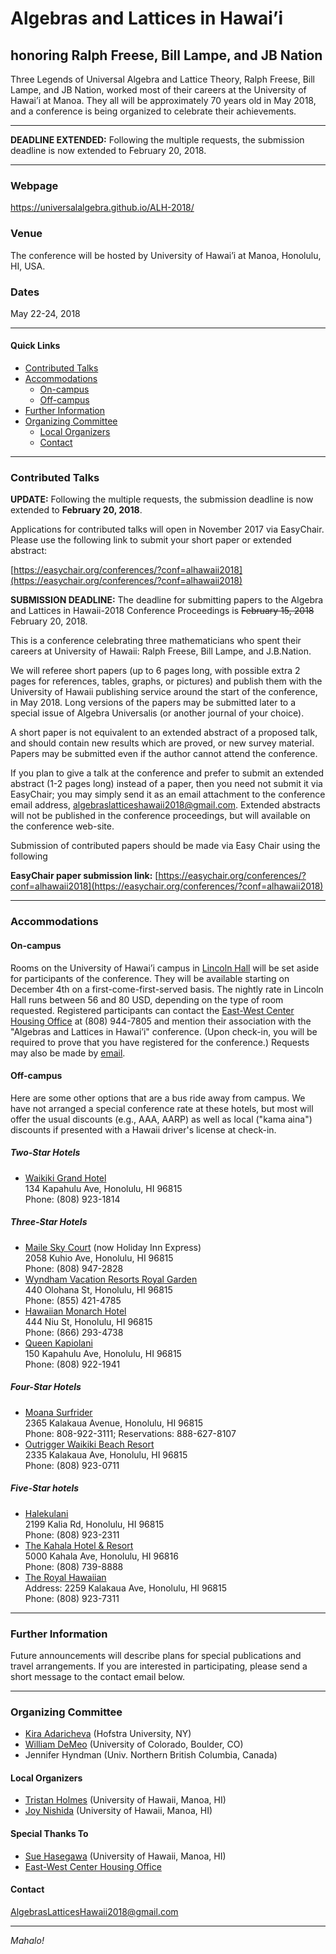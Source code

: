 # Algebras and Lattices in Hawai’i
## honoring Ralph Freese, Bill Lampe, and JB Nation

Three Legends of Universal Algebra and Lattice Theory, Ralph Freese, Bill Lampe, and JB Nation, worked most of their careers at the University of Hawai’i at Manoa. They all will be approximately 70 years old in May 2018, and a conference is being organized to celebrate their achievements.

--- 

**DEADLINE EXTENDED:** Following the multiple requests, the submission deadline is now extended to February 20, 2018.

---

### Webpage

https://universalalgebra.github.io/ALH-2018/

### Venue
The conference will be hosted by University of Hawai’i at Manoa, Honolulu, HI, USA.
 
### Dates  
May 22-24, 2018

---------------------------------------------------------

#### Quick Links
- [Contributed Talks](#contributed-talks)
- [Accommodations](#accommodations)
  - [On-campus](#on-campus)
  - [Off-campus](#off-campus)
- [Further Information](#further-information)
- [Organizing Committee](#organizing-committee)
  - [Local Organizers](#local-organizers)
  - [Contact](#contact)

-------------------------------------------------------------

### Contributed Talks 
**UPDATE:** Following the multiple requests, the submission deadline is now extended to **February 20, 2018**.

Applications for contributed talks will open in November 2017 via EasyChair.  Please use the following link to submit your short paper or extended abstract:

[https://easychair.org/conferences/?conf=alhawaii2018](https://easychair.org/conferences/?conf=alhawaii2018)
 

**SUBMISSION DEADLINE:** The deadline for submitting papers to the Algebra and Lattices in Hawaii-2018 Conference Proceedings is ~~February 15, 2018~~ February 20, 2018. 

This is a conference celebrating three mathematicians who spent their careers at University of Hawaii: Ralph Freese, Bill Lampe, and J.B.Nation.

We will referee short papers (up to 6 pages long, with possible extra 2 pages for references, tables, graphs, or pictures) and publish them with the University of Hawaii publishing service around the start of the conference, in May 2018. Long versions of the papers may be submitted later to a special issue of Algebra Universalis (or another journal of your choice).

A short paper is not equivalent to an extended abstract of a proposed talk, and should contain new results which are proved, or new survey material. Papers may be submitted even if the author cannot attend the conference. 

If you plan to give a talk at the conference and prefer to submit an extended abstract (1-2 pages long) instead of a paper, then you need not submit it via EasyChair; you may simply send it as an email attachment to the conference email address, [algebraslatticeshawaii2018@gmail.com](algebraslatticeshawaii2018@gmail.com). Extended abstracts will not be published in the conference proceedings, but will available on the conference web-site.

Submission of contributed papers should be made via Easy Chair using the following

**EasyChair paper submission link:** [https://easychair.org/conferences/?conf=alhawaii2018](https://easychair.org/conferences/?conf=alhawaii2018)

-----

### Accommodations

#### On-campus
Rooms on the University of Hawai’i campus in [Lincoln Hall](https://www.eastwestcenter.org/about-ewc/housing/housing-facilities/lincoln-hall) will be set aside for participants of the conference.
They will be available starting on December 4th on a first-come-first-served basis.  The nightly rate in Lincoln Hall runs between 56 and 80 USD, depending on the type of room requested.
Registered participants can contact the
[East-West Center Housing Office](https://www.eastwestcenter.org/about-ewc/housing/conference-housing)
at (808) 944-7805 and mention their association with the "Algebras and Lattices in Hawai’i" conference.
(Upon check-in, you will be required to prove that you have registered for the conference.) Requests may also be made by [email](mailto:housing@eastwestcenter.org).

#### Off-campus
Here are some other options that are a bus ride away from campus.
We have not arranged a special conference rate at these hotels, but
most will offer the usual discounts (e.g., AAA, AARP) as well as 
local ("kama aina") discounts if presented with a Hawaii 
driver's license at check-in.

##### Two-Star Hotels
+ [Waikiki Grand Hotel](https://www.castleresorts.com/oahu/waikiki-grand-hotel/)  
  134 Kapahulu Ave, Honolulu, HI 96815  
  Phone: (808) 923-1814

##### Three-Star Hotels
+ [Maile Sky Court](http://www.mailesky.com/) (now Holiday Inn Express)  
  2058 Kuhio Ave, Honolulu, HI 96815  
  Phone: (808) 947-2828  
+ [Wyndham Vacation Resorts Royal Garden](http://www.vacationhawaii.com/wyndham-vacation-resorts-royal-garden)  
  440 Olohana St, Honolulu, HI 96815  
  Phone: (855) 421-4785  
+ [Hawaiian Monarch Hotel](http://www.hawaiianmonarchhotels.com/#/ms-1/1)  
  444 Niu St, Honolulu, HI 96815  
  Phone: (866) 293-4738  
+ [Queen Kapiolani](http://www.queenkapiolani.com/)   
  150 Kapahulu Ave, Honolulu, HI 96815  
  Phone: (808) 922-1941

##### Four-Star Hotels
+ [Moana Surfrider](http://www.moana-surfrider.com/)  
  2365 Kalakaua Avenue, Honolulu, HI 96815  
  Phone: 808-922-3111; Reservations: 888-627-8107  
+ [Outrigger Waikiki Beach Resort](http://www.outriggerwaikikihotel.com/#gref)     
  2335 Kalakaua Ave, Honolulu, HI 96815  
  Phone: (808) 923-0711

##### Five-Star hotels
+ [Halekulani](https://www.halekulani.com/)  
  2199 Kalia Rd, Honolulu, HI 96815  
  Phone: (808) 923-2311  
+ [The Kahala Hotel & Resort](https://www.kahalaresort.com/)    
  5000 Kahala Ave, Honolulu, HI 96816  
  Phone: (808) 739-8888  
+ [The Royal Hawaiian](https://www.royal-hawaiian.com/)  
  Address: 2259 Kalakaua Ave, Honolulu, HI 96815  
  Phone: (808) 923-7311  
  
-------------------------------------------------------------

### Further Information
Future announcements will describe plans for special publications and travel arrangements. If you are interested in participating, please send a short message to the contact email below.
 
-------------------------------------------------------------


### Organizing Committee
+ [Kira Adaricheva](mailto:Kira.Adaricheva@hofstra.edu) (Hofstra University, NY)   
+ [William DeMeo](mailto:williamdemeo@gmail.com) (University of Colorado, Boulder, CO)   
+ Jennifer Hyndman (Univ. Northern British Columbia, Canada)

#### Local Organizers
+ [Tristan Holmes](mailto:tristanh@hawaii.edu) (University of Hawaii, Manoa, HI)  
+ [Joy Nishida](mailto:jnishida@hawaii.edu) (University of Hawaii, Manoa, HI)
 
#### Special Thanks To
+ [Sue Hasegawa](mailto:sue@math.hawaii.edu) (University of Hawaii, Manoa, HI)  
+ [East-West Center Housing Office](https://www.eastwestcenter.org/about-ewc/housing/conference-housing)

#### Contact
[AlgebrasLatticesHawaii2018@gmail.com](mailto:AlgebrasLatticesHawaii2018@gmail.com)

-------------------------------------------------------------
 
*Mahalo!*
